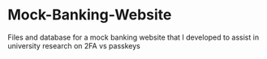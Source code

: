 # Mock-Banking-Website
Files and database for a mock banking website that I developed to assist in university research on 2FA vs passkeys
